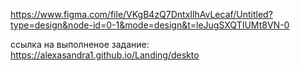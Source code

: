 https://www.figma.com/file/VKgB4zQ7DntxIlhAvLecaf/Untitled?type=design&node-id=0-1&mode=design&t=leJugSXQTIUMt8VN-0

ссылка на выполненое задание:
https://alexasandra1.github.io/Landing/deskto

